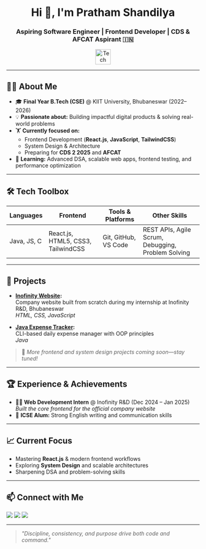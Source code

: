 <h1 align="center">Hi 👋, I'm Pratham Shandilya</h1>
<h3 align="center">Aspiring Software Engineer | Frontend Developer | CDS & AFCAT Aspirant 🇮🇳</h3>

<p align="center">
  <img src="https://skillicons.dev/icons?i=java,js,html,css,react,tailwind,git,github,vscode" alt="Tech Stack" height="40"/>
</p>

---

## 👨‍💻 About Me

- 🎓 **Final Year B.Tech (CSE)** @ KIIT University, Bhubaneswar (2022–2026)
- 💡 **Passionate about:** Building impactful digital products & solving real-world problems
- 🏋️ **Currently focused on:**
  - Frontend Development (**React.js**, **JavaScript**, **TailwindCSS**)
  - System Design & Architecture
  - Preparing for **CDS 2 2025** and **AFCAT**
- 🌱 **Learning:** Advanced DSA, scalable web apps, frontend testing, and performance optimization

---

## 🛠️ Tech Toolbox

| Languages       | Frontend                     | Tools & Platforms          | Other Skills                        |
|-----------------|-----------------------------|----------------------------|-------------------------------------|
| Java, JS, C    | React.js, HTML5, CSS3, TailwindCSS | Git, GitHub, VS Code | REST APIs, Agile Scrum, Debugging, Problem Solving |

---

## 🚀 Projects

- **[Inofinity Website](https://github.com/Pratham0320/Inofinity-Medical):**  
  Company website built from scratch during my internship at Inofinity R&D, Bhubaneswar  
  _HTML, CSS, JavaScript_

- **[Java Expense Tracker](https://github.com/Pratham0320/ExpenseTracker):**  
  CLI-based daily expense manager with OOP principles  
  _Java_

> 📌 _More frontend and system design projects coming soon—stay tuned!_

---

## 🏆 Experience & Achievements

- 🧑‍💼 **Web Development Intern** @ Inofinity R&D (Dec 2024 – Jan 2025)  
  _Built the core frontend for the official company website_
- 🏫 **ICSE Alum:** Strong English writing and communication skills

---

## 📈 Current Focus

- Mastering **React.js** & modern frontend workflows
- Exploring **System Design** and scalable architectures
- Sharpening DSA and problem-solving skills

---

## 📫 Connect with Me

<p>
  <a href="https://github.com/Pratham0320"><img src="https://img.shields.io/badge/GitHub-181717?style=for-the-badge&logo=github&logoColor=white"/></a>
  <a href="https://www.linkedin.com/in/pratham0320"><img src="https://img.shields.io/badge/LinkedIn-0A66C2?style=for-the-badge&logo=linkedin&logoColor=white"/></a>
  <a href="mailto:prathamshandilya2207@gmail.com"><img src="https://img.shields.io/badge/Email-D14836?style=for-the-badge&logo=gmail&logoColor=white"/></a>
</p>

---

> _"Discipline, consistency, and purpose drive both code and command."_

